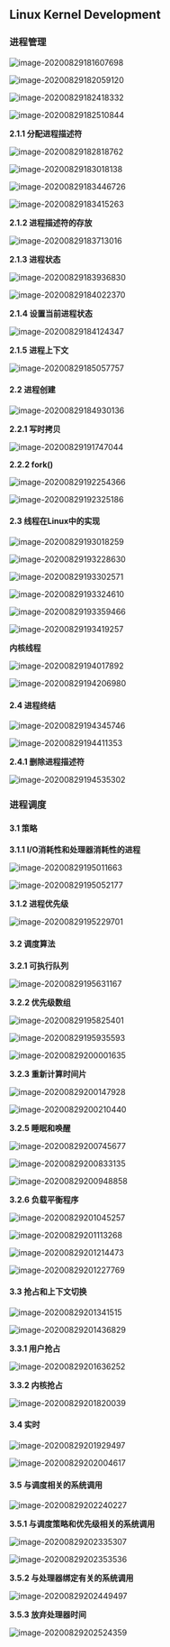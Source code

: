 ## Linux Kernel Development

### 进程管理

![image-20200829181607698](进程管理/image-20200829181607698.png)

![image-20200829182059120](进程管理/image-20200829182059120.png)

![image-20200829182418332](进程管理/image-20200829182418332.png)

![image-20200829182510844](进程管理/image-20200829182510844.png)

**2.1.1 分配进程描述符**

![image-20200829182818762](进程管理/image-20200829182818762.png)

![image-20200829183018138](进程管理/image-20200829183018138.png)

![image-20200829183446726](进程管理/image-20200829183446726.png)

![image-20200829183415263](进程管理/image-20200829183415263.png)

**2.1.2 进程描述符的存放**

![image-20200829183713016](进程管理/image-20200829183713016.png)

**2.1.3 进程状态**

![image-20200829183936830](进程管理/image-20200829183936830.png)

![image-20200829184022370](进程管理/image-20200829184022370.png)

**2.1.4 设置当前进程状态**

![image-20200829184124347](进程管理/image-20200829184124347.png)

**2.1.5 进程上下文**

![image-20200829185057757](进程管理/image-20200829185057757.png)

#### 2.2 进程创建

![image-20200829184930136](进程管理/image-20200829184930136.png)

**2.2.1 写时拷贝**

![image-20200829191747044](进程管理/image-20200829191747044.png)

**2.2.2 fork()**

![image-20200829192254366](进程管理/image-20200829192254366.png)

![image-20200829192325186](进程管理/image-20200829192325186.png)



#### 2.3 线程在Linux中的实现

![image-20200829193018259](进程管理/image-20200829193018259.png)

![image-20200829193228630](进程管理/image-20200829193228630.png)

![image-20200829193302571](进程管理/image-20200829193302571.png)

![image-20200829193324610](进程管理/image-20200829193324610.png)

![image-20200829193359466](进程管理/image-20200829193359466.png)

![image-20200829193419257](进程管理/image-20200829193419257.png)

**内核线程**

![image-20200829194017892](进程管理/image-20200829194017892.png)

![image-20200829194206980](进程管理/image-20200829194206980.png)



#### 2.4 进程终结

![image-20200829194345746](进程管理/image-20200829194345746.png)

![image-20200829194411353](进程管理/image-20200829194411353.png)

**2.4.1 删除进程描述符**

![image-20200829194535302](进程管理/image-20200829194535302.png)



### 进程调度

#### 3.1 策略

**3.1.1 I/O消耗性和处理器消耗性的进程**

![image-20200829195011663](进程管理/image-20200829195011663.png)

![image-20200829195052177](进程管理/image-20200829195052177.png)

**3.1.2 进程优先级**

![image-20200829195229701](进程管理/image-20200829195229701.png)

#### 3.2 调度算法

**3.2.1 可执行队列**

![image-20200829195631167](进程管理/image-20200829195631167.png)

**3.2.2 优先级数组**

![image-20200829195825401](进程管理/image-20200829195825401.png)

![image-20200829195935593](进程管理/image-20200829195935593.png)

![image-20200829200001635](进程管理/image-20200829200001635.png)

**3.2.3 重新计算时间片**

![image-20200829200147928](进程管理/image-20200829200147928.png)

![image-20200829200210440](进程管理/image-20200829200210440.png)

**3.2.5 睡眠和唤醒**

![image-20200829200745677](进程管理/image-20200829200745677.png)

![image-20200829200833135](进程管理/image-20200829200833135.png)

![image-20200829200948858](进程管理/image-20200829200948858.png)

**3.2.6 负载平衡程序**

![image-20200829201045257](进程管理/image-20200829201045257.png)

![image-20200829201113268](进程管理/image-20200829201113268.png)

![image-20200829201214473](进程管理/image-20200829201214473.png)

![image-20200829201227769](进程管理/image-20200829201227769.png)



#### 3.3 抢占和上下文切换

![image-20200829201341515](进程管理/image-20200829201341515.png)

![image-20200829201436829](进程管理/image-20200829201436829.png)

**3.3.1 用户抢占**

![image-20200829201636252](进程管理/image-20200829201636252.png)

**3.3.2 内核抢占**

![image-20200829201820039](进程管理/image-20200829201820039.png)



#### 3.4 实时

![image-20200829201929497](进程管理/image-20200829201929497.png)

![image-20200829202004617](进程管理/image-20200829202004617.png)



#### 3.5 与调度相关的系统调用

![image-20200829202240227](进程管理/image-20200829202240227.png)

**3.5.1 与调度策略和优先级相关的系统调用**

![image-20200829202335307](进程管理/image-20200829202335307.png)

![image-20200829202353536](进程管理/image-20200829202353536.png)

**3.5.2 与处理器绑定有关的系统调用**

![image-20200829202449497](进程管理/image-20200829202449497.png)

**3.5.3 放弃处理器时间**

![image-20200829202524359](进程管理/image-20200829202524359.png)

